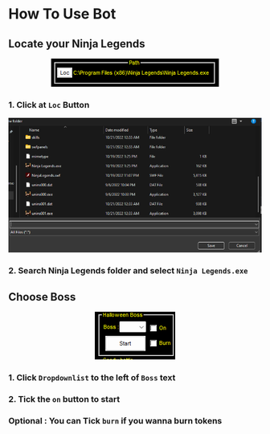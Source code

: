 # How To Use Bot


## Locate your Ninja Legends

<p align="center"><img src="https://github.com/samsfx/ninjalegends_halloween2022/blob/main/locate.png"></p>

### 1. Click at `Loc` Button

<p align="center"><img src="https://github.com/samsfx/ninjalegends_halloween2022/blob/main/selectnl.png"></p>

### 2. Search Ninja Legends folder and select `Ninja Legends.exe`

## Choose Boss

<p align="center"><img src="https://github.com/samsfx/ninjalegends_halloween2022/blob/main/boss.png"></p>

### 1. Click `Dropdownlist` to the left of `Boss` text
### 2. Tick the `on` button to start 
### Optional : You can Tick `burn` if you wanna burn tokens
